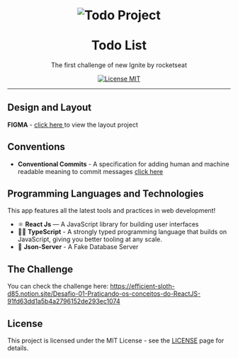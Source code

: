 <h1 align="center">
<br>
  <img src="https://i.ibb.co/j8VBj0M/logo.png" alt="Todo Project">
<br>
<br>
Todo List
</h1>
  
<p align="center">The first challenge of new Ignite by rocketseat</p>

<p align="center">
  <a href="https://opensource.org/licenses/MIT">
    <img src="https://img.shields.io/badge/License-MIT-blue.svg" alt="License MIT">
  </a>
</p>



<hr />

## Design and Layout
  **FIGMA** - <a href="https://www.figma.com/file/0n0zDN7zbzhRbaEO74Xesx/ToDo-List/duplicate">click here </a> to view the layout project
  
  

## Conventions

- **Conventional Commits** - A specification for adding human and machine readable meaning to commit messages
  <a href="https://www.conventionalcommits.org/en/v1.0.0/"> click here </a>

## Programming Languages and Technologies
This app features all the latest tools and practices in web development!

- ⚛️ **React Js** — A JavaScript library for building user interfaces
- 🧑‍💻 **TypeScript** - A strongly typed programming language that builds on JavaScript, giving you better tooling at any scale.
- 💽 **Json-Server** - A Fake Database Server 

## The Challenge

You can check the challenge here: https://efficient-sloth-d85.notion.site/Desafio-01-Praticando-os-conceitos-do-ReactJS-91fd63dd1a5b4a2796152de293ec1074


## License

This project is licensed under the MIT License - see the [LICENSE](https://opensource.org/licenses/MIT) page for details.
